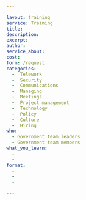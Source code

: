 ```yaml
---

layout: training
service: Training
title: 
description: 
excerpt: 
author: 
service_about: 
cost: 
form: /request
categories:
  -  Telework
  -  Security
  -  Communications
  -  Managing
  -  Meetings
  -  Project management
  -  Technology
  -  Policy
  -  Culture
  -  Hiring
who:
  - Government team leaders
  - Government team members
what_you_learn:
  - 
  - 
format:
  - 
  - 
  - 

---
```

